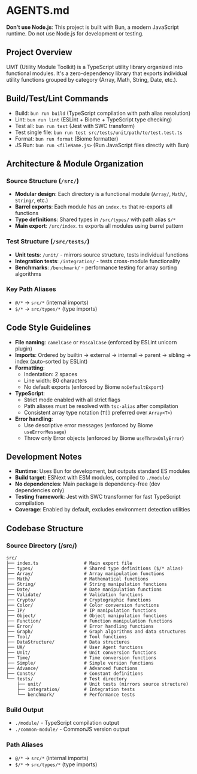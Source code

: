 # AGENTS.md

**Don't use Node.js**: This project is built with Bun, a modern JavaScript runtime. Do not use Node.js for development or testing.

## Project Overview

UMT (Utility Module Toolkit) is a TypeScript utility library organized into functional modules. It's a zero-dependency library that exports individual utility functions grouped by category (Array, Math, String, Date, etc.).

## Build/Test/Lint Commands

- Build: `bun run build` (TypeScript compilation with path alias resolution)
- Lint: `bun run lint` (ESLint + Biome + TypeScript type checking)
- Test all: `bun run test` (Jest with SWC transform)
- Test single file: `bun run test src/tests/unit/path/to/test.test.ts`
- Format: `bun run format` (Biome formatter)
- JS Run: `bun run <fileName.js>` (Run JavaScript files directly with Bun)

## Architecture & Module Organization

### Source Structure (`/src/`)

- **Modular design**: Each directory is a functional module (`Array/`, `Math/`, `String/`, etc.)
- **Barrel exports**: Each module has an `index.ts` that re-exports all functions
- **Type definitions**: Shared types in `/src/types/` with path alias `$/*`
- **Main export**: `/src/index.ts` exports all modules using barrel pattern

### Test Structure (`/src/tests/`)

- **Unit tests**: `/unit/` - mirrors source structure, tests individual functions
- **Integration tests**: `/integration/` - tests cross-module functionality
- **Benchmarks**: `/benchmark/` - performance testing for array sorting algorithms

### Key Path Aliases

- `@/*` → `src/*` (internal imports)
- `$/*` → `src/types/*` (type imports)

## Code Style Guidelines

- **File naming**: `camelCase` or `PascalCase` (enforced by ESLint unicorn plugin)
- **Imports**: Ordered by builtin → external → internal → parent → sibling → index (auto-sorted by ESLint)
- **Formatting**:
  - Indentation: 2 spaces
  - Line width: 80 characters
  - No default exports (enforced by Biome `noDefaultExport`)
- **TypeScript**:
  - Strict mode enabled with all strict flags
  - Path aliases must be resolved with `tsc-alias` after compilation
  - Consistent array type notation (`T[]` preferred over `Array<T>`)
- **Error handling**:
  - Use descriptive error messages (enforced by Biome `useErrorMessage`)
  - Throw only Error objects (enforced by Biome `useThrowOnlyError`)

## Development Notes

- **Runtime**: Uses Bun for development, but outputs standard ES modules
- **Build target**: ESNext with ESM modules, compiled to `./module/`
- **No dependencies**: Main package is dependency-free (dev dependencies only)
- **Testing framework**: Jest with SWC transformer for fast TypeScript compilation
- **Coverage**: Enabled by default, excludes environment detection utilities

## Codebase Structure

### Source Directory (/src/)

```tree
src/
├── index.ts                 # Main export file
├── types/                   # Shared type definitions ($/* alias)
├── Array/                   # Array manipulation functions
├── Math/                    # Mathematical functions
├── String/                  # String manipulation functions
├── Date/                    # Date manipulation functions
├── Validate/                # Validation functions
├── Crypto/                  # Cryptographic functions
├── Color/                   # Color conversion functions
├── IP/                      # IP manipulation functions
├── Object/                  # Object manipulation functions
├── Function/                # Function manipulation functions
├── Error/                   # Error handling functions
├── Graph/                   # Graph algorithms and data structures
├── Tool/                    # Tool functions
├── DataStructure/           # Data structures
├── UA/                      # User Agent functions
├── Unit/                    # Unit conversion functions
├── Time/                    # Time conversion functions
├── Simple/                  # Simple version functions
├── Advance/                 # Advanced functions
├── Consts/                  # Constant definitions
└── tests/                   # Test directory
    ├── unit/                # Unit tests (mirrors source structure)
    ├── integration/         # Integration tests
    └── benchmark/           # Performance tests
```

### Build Output

- `./module/` - TypeScript compilation output
- `./common-module/` - CommonJS version output

### Path Aliases

- `@/*` → `src/*` (internal imports)
- `$/*` → `src/types/*` (type imports)
